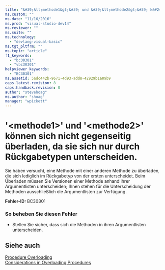 ```yaml
---
title: "&#39;&lt;methode1&gt;&#39; und &#39;&lt;methode2&gt;&#39; k&#246;nnen sich nicht gegenseitig &#252;berladen, da sie sich nur durch R&#252;ckgabetypen unterscheiden. | Microsoft Docs"
ms.custom: ""
ms.date: "11/16/2016"
ms.prod: "visual-studio-dev14"
ms.reviewer: ""
ms.suite: ""
ms.technology: 
  - "devlang-visual-basic"
ms.tgt_pltfrm: ""
ms.topic: "article"
f1_keywords: 
  - "bc30301"
  - "vbc30301"
helpviewer_keywords: 
  - "BC30301"
ms.assetid: 5adc442b-9671-4d93-add8-42929b1a09b9
caps.latest.revision: 8
caps.handback.revision: 8
author: "stevehoag"
ms.author: "shoag"
manager: "wpickett"
---
```

# &#39;&lt;methode1&gt;&#39; und &#39;&lt;methode2&gt;&#39; k&#246;nnen sich nicht gegenseitig &#252;berladen, da sie sich nur durch R&#252;ckgabetypen unterscheiden.
Sie haben versucht, eine Methode mit einer anderen Methode zu überladen, die sich lediglich im Rückgabetyp von der ersten unterscheidet. Beim Überladen müssen Sie Versionen einer Methode anhand ihrer Argumentlisten unterscheiden; Ihnen stehen für die Unterscheidung der Methoden ausschließlich die Argumentlisten zur Verfügung.  
  
 **Fehler\-ID:** BC30301  
  
### So beheben Sie diesen Fehler  
  
-   Stellen Sie sicher, dass sich die Methoden in ihren Argumentlisten unterscheiden.  
  
## Siehe auch  
 [Procedure Overloading](../../visual-basic/programming-guide/language-features/procedures/procedure-overloading.md)   
 [Considerations in Overloading Procedures](../../visual-basic/programming-guide/language-features/procedures/considerations-in-overloading-procedures.md)